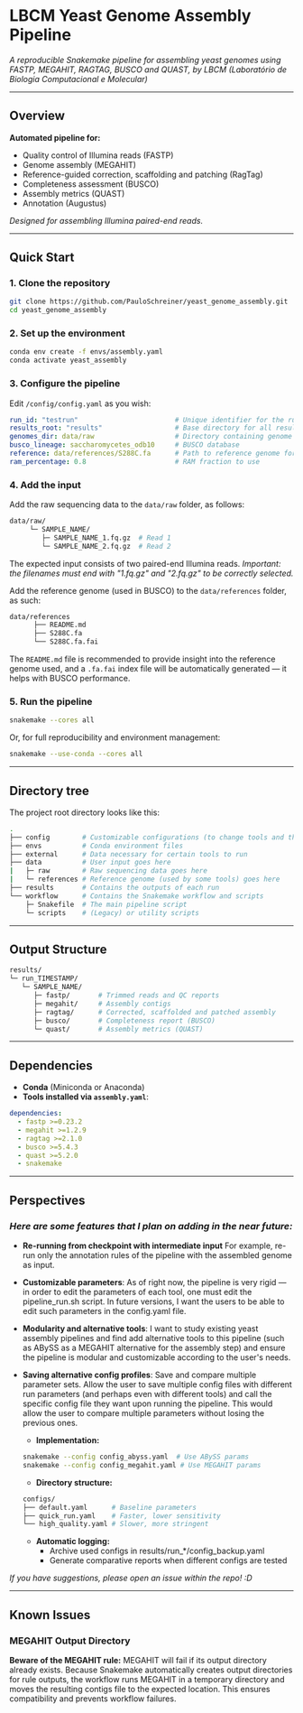 # LBCM Yeast Genome Assembly Pipeline

*A reproducible Snakemake pipeline for assembling yeast genomes using FASTP, MEGAHIT, RAGTAG, BUSCO and QUAST, by LBCM (Laboratório de Biologia Computacional e Molecular)* 

---

## Overview  
**Automated pipeline for:**  
- Quality control of Illumina reads (FASTP)  
- Genome assembly (MEGAHIT)  
- Reference-guided correction, scaffolding and patching (RagTag)  
- Completeness assessment (BUSCO)  
- Assembly metrics (QUAST)  
- Annotation (Augustus)

*Designed for assembling Illumina paired-end reads.*

---

## Quick Start  

### 1. Clone the repository  

```bash  
git clone https://github.com/PauloSchreiner/yeast_genome_assembly.git  
cd yeast_genome_assembly
```

### 2. Set up the environment

```bash
conda env create -f envs/assembly.yaml  
conda activate yeast_assembly  
```

### 3. Configure the pipeline

Edit `/config/config.yaml` as you wish:
```yaml
run_id: "testrun"                        # Unique identifier for the run, can be set manually. If empty, a timestamped run ID will be generated 
results_root: "results"                  # Base directory for all results
genomes_dir: data/raw                    # Directory containing genome folders
busco_lineage: saccharomycetes_odb10     # BUSCO database
reference: data/references/S288C.fa      # Path to reference genome for RagTag
ram_percentage: 0.8                      # RAM fraction to use
```

### 4. Add the input

Add the raw sequencing data to the `data/raw` folder, as follows:
```bash
data/raw/  
     └─ SAMPLE_NAME/  
        ├─ SAMPLE_NAME_1.fq.gz  # Read 1  
        └─ SAMPLE_NAME_2.fq.gz  # Read 2  
```
The expected input consists of two paired-end Illumina reads. 
*Important: the filenames must end with "1.fq.gz" and "2.fq.gz" to be correctly selected.*

Add the reference genome (used in BUSCO) to the `data/references` folder, as such:
```bash
data/references
      ├── README.md
      ├── S288C.fa
      └── S288C.fa.fai
```
The ```README.md``` file is recommended to provide insight into the reference genome used, and a ```.fa.fai``` index file will be automatically generated — it helps with BUSCO performance. 

### 5. Run the pipeline

```bash
snakemake --cores all
```
Or, for full reproducibility and environment management:
```bash
snakemake --use-conda --cores all
```


--- 

## Directory tree

The project root directory looks like this:
```bash
.
├── config        # Customizable configurations (to change tools and their parameters)
├── envs          # Conda environment files 
├── external      # Data necessary for certain tools to run 
├── data          # User input goes here
|   ├─ raw        # Raw sequencing data goes here  
|   └─ references # Reference genome (used by some tools) goes here
├── results       # Contains the outputs of each run
└── workflow      # Contains the Snakemake workflow and scripts
    ├─ Snakefile  # The main pipeline script
    └─ scripts    # (Legacy) or utility scripts
```


---

## Output Structure

```bash
results/  
└─ run_TIMESTAMP/  
   └─ SAMPLE_NAME/  
      ├─ fastp/       # Trimmed reads and QC reports  
      ├─ megahit/     # Assembly contigs  
      ├─ ragtag/      # Corrected, scaffolded and patched assembly  
      ├─ busco/       # Completeness report (BUSCO)  
      └─ quast/       # Assembly metrics (QUAST)  
```

--- 

## Dependencies

- **Conda** (Miniconda or Anaconda)
- **Tools installed via `assembly.yaml`**:
```yaml
dependencies:
  - fastp >=0.23.2
  - megahit >=1.2.9
  - ragtag >=2.1.0
  - busco >=5.4.3
  - quast >=5.2.0
  - snakemake 
```

---

## Perspectives

### *Here are some features that I plan on adding in the near future:*

- **Re-running from checkpoint with intermediate input**
    For example, re-run only the annotation rules of the pipeline with the assembled genome as input. 
    

- **Customizable parameters**: 
    As of right now, the pipeline is very rigid — in order to edit the parameters of each tool, one must edit the pipeline_run.sh script. In future versions, I want the users to be able to edit such parameters in the config.yaml file.


- **Modularity and alternative tools**: 
    I want to study existing yeast assembly pipelines and find add alternative tools to this pipeline (such as ABySS as a MEGAHIT alternative for the assembly step) and ensure the pipeline is modular and customizable according to the user's needs.


- **Saving alternative config profiles**: 
    Save and compare multiple parameter sets. Allow the user to save multiple config files with different run parameters (and perhaps even with different tools) and call the specific config file they want upon running the pipeline. This would allow the user to compare multiple parameters without losing the previous ones. 
    - **Implementation:**
    ```bash
    snakemake --config config_abyss.yaml  # Use ABySS params
    snakemake --config config_megahit.yaml # Use MEGAHIT params
    ```

    - **Directory structure:**
    ```bash
    configs/
    ├── default.yaml      # Baseline parameters
    ├── quick_run.yaml    # Faster, lower sensitivity
    └── high_quality.yaml # Slower, more stringent
    ``` 
    
    - **Automatic logging:**
      - Archive used configs in results/run_*/config_backup.yaml
      - Generate comparative reports when different configs are tested


*If you have suggestions, please open an issue within the repo! :D*

---

## Known Issues

### MEGAHIT Output Directory

**Beware of the MEGAHIT rule:**
MEGAHIT will fail if its output directory already exists. Because Snakemake automatically creates output directories for rule outputs, the workflow runs MEGAHIT in a temporary directory and moves the resulting contigs file to the expected location. This ensures compatibility and prevents workflow failures.